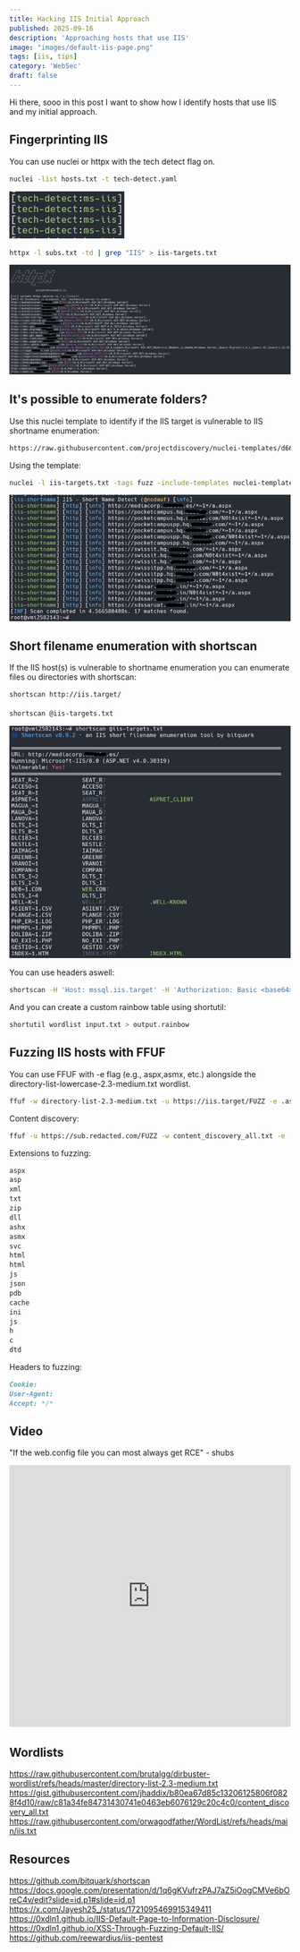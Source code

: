 ```yaml
---
title: Hacking IIS Initial Approach
published: 2025-09-16
description: 'Approaching hosts that use IIS'
image: "images/default-iis-page.png"
tags: [iis, tips]
category: 'WebSec'
draft: false 
---
```


Hi there, sooo in this post I want to show how I identify hosts that use IIS and my initial approach. 


## Fingerprinting IIS

You can use nuclei or httpx with the tech detect flag on.

```bash
nuclei -list hosts.txt -t tech-detect.yaml
```
![iis detect with nuclei](images/iis-nuclei-detect.png)

```bash
httpx -l subs.txt -td | grep "IIS" > iis-targets.txt
```
![iis detect with httpx](images/iis-httpx-detect.png)


## It's possible to enumerate folders?

Use this nuclei template to identify if the IIS target is vulnerable to IIS shortname enumeration:

```markdown
https://raw.githubusercontent.com/projectdiscovery/nuclei-templates/d6636f9169920d3ccefc692bc1a6136e2deb9205/fuzzing/iis-shortname.yaml
```
Using the template:
```bash
nuclei -l iis-targets.txt -tags fuzz -include-templates nuclei-templates/http/fuzzing/iis-shortname.yaml -vv
```
![iis-shortname template](images/iis-shortname-template.png)


## Short filename enumeration with shortscan

If the IIS host(s) is vulnerable to shortname enumeration you can enumerate files ou directories with shortscan:

```bash
shortscan http://iis.target/

shortscan @iis-targets.txt
``` 

![shortscan-urls-iis](images/shortscan-iis.png)

You can use headers aswell:

```bash
shortscan -H 'Host: mssql.iis.target' -H 'Authorization: Basic <base64>'
```

And you can create a custom rainbow table using shortutil:

```bash
shortutil wordlist input.txt > output.rainbow
```

## Fuzzing IIS hosts with FFUF

You can use FFUF with -e flag (e.g., aspx,asmx, etc.) alongside the directory-list-lowercase-2.3-medium.txt wordlist.

```bash
ffuf -w directory-list-2.3-medium.txt -u https://iis.target/FUZZ -e .aspx
```

Content discovery:

```bash
ffuf -u https://sub.redacted.com/FUZZ -w content_discovery_all.txt -e .zip
```

Extensions to fuzzing:

```markdown
aspx
asp
xml
txt
zip
dll
ashx
asmx
svc
html
html
js
json
pdb
cache
ini
js
h
c
dtd
```

Headers to fuzzing:
```markdown
Cookie:
User-Agent:
Accept: */*
```


## Video

"If the web.config file you can most always get RCE" - shubs

<iframe width="100%" height="468" src="https://www.youtube.com/embed/cqM-MdPkaWo" title="NahamCon2021 - Hacking IIS - @infosec_au" frameborder="0" allow="accelerometer; autoplay; clipboard-write; encrypted-media; gyroscope; picture-in-picture; web-share" referrerpolicy="strict-origin-when-cross-origin" allowfullscreen></iframe>


## Wordlists

https://raw.githubusercontent.com/brutalgg/dirbuster-wordlist/refs/heads/master/directory-list-2.3-medium.txt
https://gist.githubusercontent.com/jhaddix/b80ea67d85c13206125806f0828f4d10/raw/c81a34fe84731430741e0463eb6076129c20c4c0/content_discovery_all.txt
https://raw.githubusercontent.com/orwagodfather/WordList/refs/heads/main/iis.txt


## Resources

https://github.com/bitquark/shortscan
https://docs.google.com/presentation/d/1q6gKVufrzPAJ7aZ5iOogCMVe6bOreC4v/edit?slide=id.p1#slide=id.p1
https://x.com/Jayesh25_/status/1721095469915349411
https://0xdln1.github.io/IIS-Default-Page-to-Information-Disclosure/
https://0xdln1.github.io/XSS-Through-Fuzzing-Default-IIS/
https://github.com/reewardius/iis-pentest


